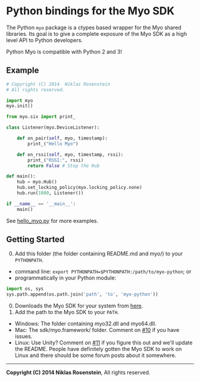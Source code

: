 # Python bindings for the Myo SDK

The Python `myo` package is a ctypes based wrapper for the Myo shared libraries.
Its goal is to give a complete exposure of the Myo SDK as a high level API to Python developers.

Python Myo is compatible with Python 2 and 3!

## Example

```python
# Copyright (C) 2014  Niklas Rosenstein
# All rights reserved.

import myo
myo.init()

from myo.six import print_

class Listener(myo.DeviceListener):

    def on_pair(self, myo, timestamp):
        print_("Hello Myo")

    def on_rssi(self, myo, timestamp, rssi):
        print_("RSSI:", rssi)
        return False # Stop the Hub

def main():
    hub = myo.Hub()
    hub.set_locking_policy(myo.locking_policy.none)
    hub.run(1000, Listener())

if __name__ == '__main__':
    main()
```

See [hello_myo.py](examples/hello_myo.py) for more examples.

## Getting Started
0. Add this folder (the folder containing README.md and myo/) to your `PYTHONPATH`.
  * command line: `export PYTHONPATH=$PYTHONPATH:/path/to/myo-python`; or
  * programmatically in your Python module:
  ```python
  import os, sys
  sys.path.append(os.path.join('path', 'to', 'myo-python'))
  ```
0. Downloads the Myo SDK for your system from [here](https://developer.thalmic.com/downloads).
0. Add the path to the Myo SDK to your `PATH`.
  * Windows: The folder containing myo32.dll and myo64.dll.
  * Mac: The sdk/myo.framework/ folder. Comment on [#10](https://github.com/juharris/myo-python/issues/10) if you have issues.
  * Linux: Use Unity? Comment on [#11](https://github.com/juharris/myo-python/issues/11) if you figure this out and we'll update the README. People have definitely gotten the Myo SDK to work on Linux and there should be some forum posts about it somewhere.

----

__Copyright (C) 2014  Niklas Rosenstein__,
All rights reserved.

